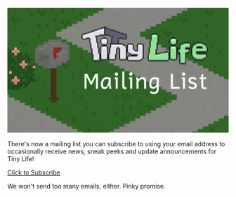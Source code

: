 ![](media/news/MailingList.png)

There's now a mailing list you can subscribe to using your email address to occasionally receive news, sneak peeks and update announcements for Tiny Life!

[Click to Subscribe](https://www.tinylifegame.com/#subscribe)

We won't send too many emails, either. Pinky promise.
